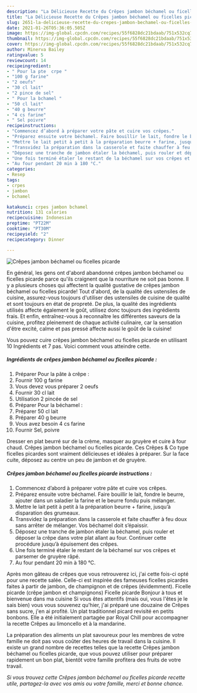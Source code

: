 ```yaml
---
description: "La Délicieuse Recette du Crêpes jambon béchamel ou ficelles picarde"
title: "La Délicieuse Recette du Crêpes jambon béchamel ou ficelles picarde"
slug: 2651-la-delicieuse-recette-du-crepes-jambon-bechamel-ou-ficelles-picarde
date: 2021-01-26T05:36:05.505Z
image: https://img-global.cpcdn.com/recipes/55f6828dc21bdaab/751x532cq70/crepes-jambon-bechamel-ou-ficelles-picarde-photo-principale-de-la-recette.jpg
thumbnail: https://img-global.cpcdn.com/recipes/55f6828dc21bdaab/751x532cq70/crepes-jambon-bechamel-ou-ficelles-picarde-photo-principale-de-la-recette.jpg
cover: https://img-global.cpcdn.com/recipes/55f6828dc21bdaab/751x532cq70/crepes-jambon-bechamel-ou-ficelles-picarde-photo-principale-de-la-recette.jpg
author: Minerva Bailey
ratingvalue: 5
reviewcount: 14
recipeingredient:
- " Pour la pte  crpe "
- "100 g farine"
- "2 oeufs"
- "30 cl lait"
- "2 pince de sel"
- " Pour la bchamel "
- "50 cl lait"
- "40 g beurre"
- "4 cs farine"
- " Sel poivre"
recipeinstructions:
- "Commencez d’abord à préparer votre pâte et cuire vos crêpes."
- "Préparez ensuite votre béchamel. Faire bouillir le lait, fondre le beurre, ajouter dans un saladier la farine et le beurre fondu puis mélanger."
- "Mettre le lait petit à petit à la préparation beurre + farine, jusqu’à disparation des grumeaux."
- "Transvidez la préparation dans la casserole et faite chauffer à feu doux sans arrêter de mélanger. Vos béchamel doit s’épaissir."
- "Déposez une tranche de jambon étaler la béchamel, puis rouler et déposer la crêpe dans votre plat allant au four. Continuer cette procédure jusqu’à épuisement des crêpes."
- "Une fois terminé étaler le restant de la béchamel sur vos crêpes et parsemer de gruyère râpé."
- "Au four pendant 20 min à 180 °C."
categories:
- Resep
tags:
- crpes
- jambon
- bchamel

katakunci: crpes jambon bchamel 
nutrition: 131 calories
recipecuisine: Indonesian
preptime: "PT22M"
cooktime: "PT30M"
recipeyield: "2"
recipecategory: Dinner

---
```



![Crêpes jambon béchamel ou ficelles picarde](https://img-global.cpcdn.com/recipes/55f6828dc21bdaab/751x532cq70/crepes-jambon-bechamel-ou-ficelles-picarde-photo-principale-de-la-recette.jpg)

En général, les gens ont d'abord abandonné crêpes jambon béchamel ou ficelles picarde parce qu'ils craignent que la nourriture ne soit pas bonne. Il y a plusieurs choses qui affectent la qualité gustative de crêpes jambon béchamel ou ficelles picarde! Tout d'abord, de la qualité des ustensiles de cuisine, assurez-vous toujours d'utiliser des ustensiles de cuisine de qualité et sont toujours en état de propreté. De plus, la qualité des ingrédients utilisés affecte également le goût, utilisez donc toujours des ingrédients frais. Et enfin, entraînez-vous à reconnaître les différentes saveurs de la cuisine, profitez pleinement de chaque activité culinaire, car la sensation d'être excité, calme et pas pressé affecte aussi le goût de la cuisine!

<!--inarticleads1-->

Vous pouvez cuire crêpes jambon béchamel ou ficelles picarde en utilisant 10 Ingrédients et 7 pas. Voici comment vous atteindre cette.

##### Ingrédients de crêpes jambon béchamel ou ficelles picarde :

1. Préparer  Pour la pâte à crêpe :
1. Fournir 100 g farine
1. Vous devez vous préparer 2 oeufs
1. Fournir 30 cl lait
1. Utilisation 2 pincée de sel
1. Préparer  Pour la béchamel :
1. Préparer 50 cl lait
1. Préparer 40 g beurre
1. Vous avez besoin 4 cs farine
1. Fournir  Sel, poivre


Dresser en plat beurré sur de la crème, masquer au gruyère et cuire à four chaud. Crêpes jambon béchamel ou ficelles picarde. Ces Crêpes &amp; Co type ficelles picardes sont vraiment délicieuses et idéales à préparer. Sur la face cuite, déposez au centre un peu de jambon et de gruyère. 

<!--inarticleads2-->

##### Crêpes jambon béchamel ou ficelles picarde instructions :

1. Commencez d’abord à préparer votre pâte et cuire vos crêpes.
1. Préparez ensuite votre béchamel. Faire bouillir le lait, fondre le beurre, ajouter dans un saladier la farine et le beurre fondu puis mélanger.
1. Mettre le lait petit à petit à la préparation beurre + farine, jusqu’à disparation des grumeaux.
1. Transvidez la préparation dans la casserole et faite chauffer à feu doux sans arrêter de mélanger. Vos béchamel doit s’épaissir.
1. Déposez une tranche de jambon étaler la béchamel, puis rouler et déposer la crêpe dans votre plat allant au four. Continuer cette procédure jusqu’à épuisement des crêpes.
1. Une fois terminé étaler le restant de la béchamel sur vos crêpes et parsemer de gruyère râpé.
1. Au four pendant 20 min à 180 °C.


Après mon gâteau de crêpes que vous retrouverez ici, j&#39;ai cette fois-ci opté pour une recette salée. Celle-ci est inspirée des fameuses ficelles picardes faites à partir de jambon, de champignon et de crêpes (évidemment). Ficelle picarde (crêpe jambon et champignons) Ficelle picarde Bonjour à tous et bienvenue dans ma cuisine Si vous êtes attentifs (mais oui, vous l&#39;êtes je le sais bien) vous vous souvenez qu&#39;hier, j&#39;ai préparé une douzaine de Crêpes sans sucre, j&#39;en ai profité. Un plat traditionnel picard revisité en petits bonbons. Elle a été initialement partagée par Royal Chill pour accompagner la recette Crêpes au limoncello et à la mandarine. 

<!--inarticleads1-->

<p>
La préparation des aliments un plat savoureux pour les membres de votre famille ne doit pas vous coûter des heures de travail dans la cuisine. Il existe un grand nombre de recettes telles que la recette Crêpes jambon béchamel ou ficelles picarde, que vous pouvez utiliser pour préparer rapidement un bon plat, bientôt votre famille profitera des fruits de votre travail.
</p>

<p>
<i>Si vous trouvez cette Crêpes jambon béchamel ou ficelles picarde recette utile, partagez-la avec vos amis ou votre famille, merci et bonne chance.</i>
</p>
